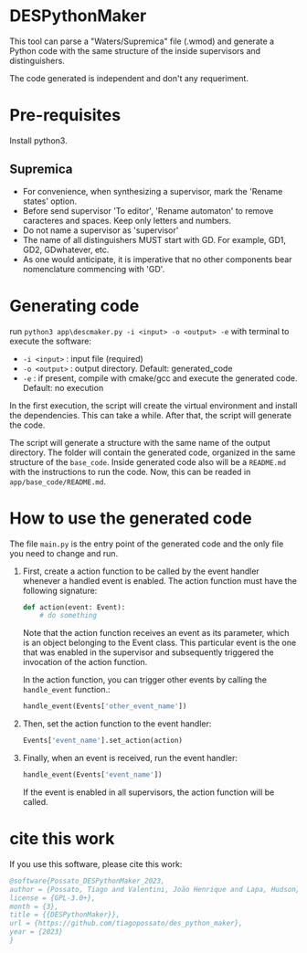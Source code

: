 # DESPythonMaker

This tool can parse a "Waters/Supremica" file (.wmod) and generate a Python code with the same structure of the inside supervisors and distinguishers.

The code generated is independent and don't any requeriment.

# Pre-requisites

Install python3.

## Supremica
- For convenience, when synthesizing a supervisor, mark the 'Rename states' option.
- Before send supervisor 'To editor', 'Rename automaton' to remove caracteres and spaces. Keep only letters and numbers.
- Do not name a supervisor as 'supervisor'
- The name of all distinguishers MUST start with GD. For example, GD1, GD2, GDwhatever, etc.
- As one would anticipate, it is imperative that no other components bear nomenclature commencing with 'GD'.

# Generating code

run `python3 app\descmaker.py -i <input> -o <output> -e` with terminal to execute the software:
- `-i <input>` : input file (required)
- `-o <output>` : output directory. Default: generated_code
- `-e` : if present, compile with cmake/gcc and execute the generated code. Default: no execution

In the first execution, the script will create the virtual environment and install the dependencies. This can take a while. After that, the script will generate the code.

The script will generate a structure with the same name of the output directory. The folder will contain the generated code, organized in the same structure of the `base_code`. Inside generated code also will be a `README.md` with the instructions to run the code. Now, this can be readed in `app/base_code/README.md`.

# How to use the generated code

The file `main.py` is the entry point of the generated code and the only file you need to change and run.

1. First, create a action function to be called by the event handler whenever a handled event is enabled. The action function must have the following signature:

    ```python
    def action(event: Event):
        # do something
    ```
    Note that the action function receives an event as its parameter, which is an object belonging to the Event class. This particular event is the one that was enabled in the supervisor and subsequently triggered the invocation of the action function.

    In the action function, you can trigger other events by calling the `handle_event` function.:

    ```python
    handle_event(Events['other_event_name'])
    ```

2. Then, set the action function to the event handler:

    ```python
    Events['event_name'].set_action(action)
    ```

3. Finally, when an event is received, run the event handler:

    ```python
    handle_event(Events['event_name'])
    ```

    If the event is enabled in all supervisors, the action function will be called.


# cite this work
If you use this software, please cite this work:
```bibtex
@software{Possato_DESPythonMaker_2023,
author = {Possato, Tiago and Valentini, João Henrique and Lapa, Hudson},
license = {GPL-3.0+},
month = {3},
title = {{DESPythonMaker}},
url = {https://github.com/tiagopossato/des_python_maker},
year = {2023}
}
```
